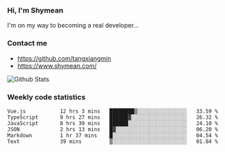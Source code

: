 ### Hi, I'm Shymean

I'm on my way to becoming a real developer...

### Contact me

- <https://github.com/tangxiangmin>
- <https://www.shymean.com/>

![Github Stats](https://github-readme-stats.vercel.app/api?username=tangxiangmin&show_icons=true&theme=dark)


###  Weekly code statistics

<!--START_SECTION:waka-->

```text
Vue.js           12 hrs 3 mins   ████████▒░░░░░░░░░░░░░░░░   33.59 %
TypeScript       9 hrs 27 mins   ██████▓░░░░░░░░░░░░░░░░░░   26.32 %
JavaScript       8 hrs 39 mins   ██████░░░░░░░░░░░░░░░░░░░   24.10 %
JSON             2 hrs 13 mins   █▓░░░░░░░░░░░░░░░░░░░░░░░   06.20 %
Markdown         1 hr 37 mins    █░░░░░░░░░░░░░░░░░░░░░░░░   04.54 %
Text             39 mins         ▒░░░░░░░░░░░░░░░░░░░░░░░░   01.84 %
```

<!--END_SECTION:waka-->